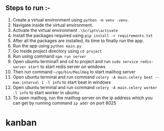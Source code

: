 ## Steps to run :-

1. Create a virtual environment using `python -m venv .venv`.
2. Navigate inside the virtual environment.
3. Activate the virtual environment `.\Scripts\activate`
4. Install the packages required using `pip install -r requirements.txt`
5. After all the packages are installed, its time to finally run the app.
6. Run the app using `python main.py`
7. Go inside project directory using `cd project`
8. Run using command `npm run server`
9. Open ubuntu terminal1 and cd to project and run `sudo service redis-server start` to start redis server on windows
10. Then run command `~/go/bin/MailHog` to start mailhog server
11. Open ubuntu terminal and run command `celery -A main.celery beat --max-interval 1 -l info` to start beat in windows
12. Open ubuntu terminal and run command `celery -A main.celery worker -l info` to start worker in ubuntu
13. To open mailhog, run the mailhog server on the ip address which you can get by running command `ip addr` on port 8025
 # kanban
